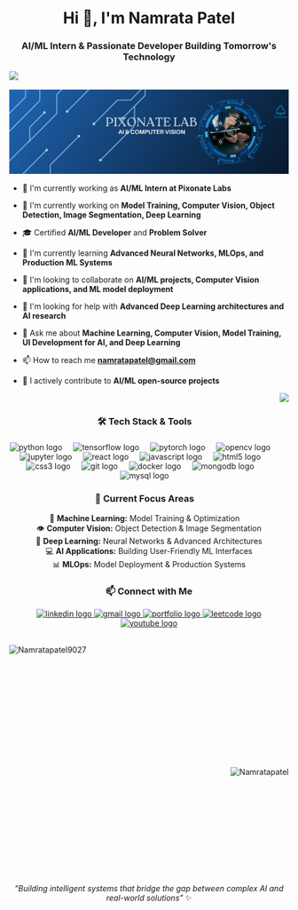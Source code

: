 <h1 align="center">Hi 👋, I'm Namrata Patel</h1>
<h3 align="center">AI/ML Intern & Passionate Developer Building Tomorrow's Technology</h3>
<img src="https://your-ai-banner-image-url.png"  />

<p align="left"> <img src="Pixonate_Banner.jpg" alt="PIxonate" /> </p>

- 🤖 I'm currently working as **AI/ML Intern at Pixonate Labs**

- 🔭 I'm currently working on **Model Training, Computer Vision, Object Detection, Image Segmentation, Deep Learning**

- 🎓 Certified **AI/ML Developer** and **Problem Solver**

- 🌱 I'm currently learning **Advanced Neural Networks, MLOps, and Production ML Systems**

- 👯 I'm looking to collaborate on **AI/ML projects, Computer Vision applications, and ML model deployment**

- 🤝 I'm looking for help with **Advanced Deep Learning architectures and AI research**

- 💬 Ask me about **Machine Learning, Computer Vision, Model Training, UI Development for AI, and Deep Learning**

- 📫 How to reach me **namratapatel@gmail.com**

- 📌 I actively contribute to **AI/ML open-source projects**

  <img height="230" align="right" src="https://your-ai-themed-image.png"  />

<br>

<h3 align="center">🛠 Tech Stack & Tools</h3>

###
<div align="center">
  <img src="https://cdn.jsdelivr.net/gh/devicons/devicon/icons/python/python-original.svg" height="30" alt="python logo"  />
  <img width="12" />
  <img src="https://cdn.jsdelivr.net/gh/devicons/devicon/icons/tensorflow/tensorflow-original.svg" height="30" alt="tensorflow logo"  />
  <img width="12" />
  <img src="https://cdn.jsdelivr.net/gh/devicons/devicon/icons/pytorch/pytorch-original.svg" height="30" alt="pytorch logo"  />
  <img width="12" />
  <img src="https://upload.wikimedia.org/wikipedia/commons/3/32/OpenCV_Logo_with_text_svg_version.svg" height="30" alt="opencv logo"  />
  <img width="12" />
  <img src="https://cdn.jsdelivr.net/gh/devicons/devicon/icons/jupyter/jupyter-original.svg" height="30" alt="jupyter logo"  />
  <img width="12" />
  <img src="https://cdn.jsdelivr.net/gh/devicons/devicon/icons/react/react-original.svg" height="30" alt="react logo"  />
  <img width="12" />
  <img src="https://cdn.jsdelivr.net/gh/devicons/devicon/icons/javascript/javascript-original.svg" height="30" alt="javascript logo"  />
  <img width="12" />
  <img src="https://cdn.jsdelivr.net/gh/devicons/devicon/icons/html5/html5-original.svg" height="30" alt="html5 logo"  />
  <img width="12" />
  <img src="https://cdn.jsdelivr.net/gh/devicons/devicon/icons/css3/css3-original.svg" height="30" alt="css3 logo"  />
  <img width="12" />
  <img src="https://cdn.jsdelivr.net/gh/devicons/devicon/icons/git/git-original.svg" height="30" alt="git logo"  />
  <img width="12" />
  <img src="https://cdn.jsdelivr.net/gh/devicons/devicon/icons/docker/docker-original.svg" height="30" alt="docker logo"  />
  <img width="12" />
  <img src="https://cdn.jsdelivr.net/gh/devicons/devicon/icons/mongodb/mongodb-original.svg" height="30" alt="mongodb logo"  />
  <img width="12" />
  <img src="https://cdn.jsdelivr.net/gh/devicons/devicon/icons/mysql/mysql-original.svg" height="30" alt="mysql logo"  />
</div>

###

<h3 align="center">🚀 Current Focus Areas</h3>
<div align="center">
  
🤖 **Machine Learning:** Model Training & Optimization  
👁️ **Computer Vision:** Object Detection & Image Segmentation  
🧠 **Deep Learning:** Neural Networks & Advanced Architectures  
💻 **AI Applications:** Building User-Friendly ML Interfaces  
📊 **MLOps:** Model Deployment & Production Systems  

</div>

<h3 align="center">📫 Connect with Me</h3>
<div align="center">
  <a href="https://www.linkedin.com/in/your-linkedin/](https://www.linkedin.com/in/namratapatel9027/" target="_blank">
    <img src="https://raw.githubusercontent.com/maurodesouza/profile-readme-generator/master/src/assets/icons/social/linkedin/default.svg" width="47" height="35" alt="linkedin logo" />
  </a>
   <a href="mailto:namratapatel@gmail.com" target="_blank">
    <img src="https://raw.githubusercontent.com/maurodesouza/profile-readme-generator/master/src/assets/icons/social/gmail/default.svg" width="47" height="35" alt="gmail logo" />
  </a>
    <a href="https://your-portfolio-url.com](https://codebasics.io/portfolio/Namrata-patel" target="_blank">
    <img src="https://img.icons8.com/fluency/48/000000/domain.png" width="40" height="35" alt="portfolio logo" />
  </a>
  <a href="[https://leetcode.com/yourusername/](https://leetcode.com/u/Khuship9027/)" target="_blank">
    <img src="https://upload.wikimedia.org/wikipedia/commons/1/19/LeetCode_logo_black.png" width="47" height="35" alt="leetcode logo" />
  </a>
  <a href="https://www.youtube.com/@kpcodeventure" target="_blank">
    <img src="https://raw.githubusercontent.com/maurodesouza/profile-readme-generator/master/src/assets/icons/social/youtube/default.svg" width="47" height="35" alt="youtube logo" />
  </a>
</div>

<br>

<div>
<p><img height="220" width="500"  align="left" src="https://github-readme-stats.vercel.app/api/top-langs?username=Namratapatel9027&show_icons=true&locale=en&layout=compact" alt="Namratapatel9027" /></p>
<br>
<p>&nbsp;<img height="210" align="right" src="https://github-readme-stats.vercel.app/api?username=Namratapatel9027&show_icons=true&locale=en" alt="Namratapatel" /></p>
</div>

<br clear="both">

<div align="center">
  <i>"Building intelligent systems that bridge the gap between complex AI and real-world solutions"</i> ✨
</div>

###
